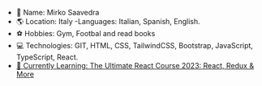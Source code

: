 - 👋 Name: Mirko Saavedra
- 🌎 Location: Italy
  -Languages: Italian, Spanish, English.
- ⚽ Hobbies: Gym, Footbal and read books
- 💻 Technologies: GIT, HTML, CSS, TailwindCSS, Bootstrap, JavaScript, TypeScript, React.
- [🧠 Currently Learning: The Ultimate React Course 2023: React, Redux & More](https://www.udemy.com/course/the-ultimate-react-course/)
  

<!---
MirkoStDev/MirkoStDev is a ✨ special ✨ repository because its `README.md` (this file) appears on your GitHub profile.
You can click the Preview link to take a look at your changes.
--->
